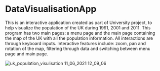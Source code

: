 # DataVisualisationApp
This is an interactive application created as part of University project, to help visualize the population of the UK during 1991, 2001 and 2011.
This program has two main pages: a menu page and the main page containing the map of the UK with all the population information.
All interactions are through keyboard inputs. 
Interactive features include: zoom, pan and rotation of the map, filtering through data and switching between menu page and main page.


![uk_population_visulisation 11_06_2021 12_09_06](https://user-images.githubusercontent.com/85016545/121677628-09a72000-caae-11eb-8852-19fb04724e48.png)
